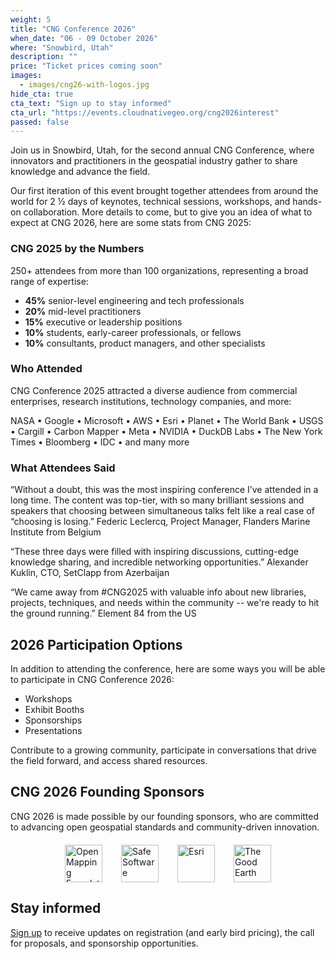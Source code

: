 ```yaml
---
weight: 5
title: "CNG Conference 2026"
when_date: "06 - 09 October 2026"
where: "Snowbird, Utah"
description: ""
price: "Ticket prices coming soon"
images:
  - images/cng26-with-logos.jpg
hide_cta: true
cta_text: "Sign up to stay informed"
cta_url: "https://events.cloudnativegeo.org/cng2026interest"
passed: false
---
```


Join us in Snowbird, Utah, for the second annual CNG Conference, where innovators and practitioners in the geospatial industry gather to share knowledge and advance the field.  

Our first iteration of this event brought together attendees from around the world for 2 ½ days of keynotes, technical sessions, workshops, and hands-on collaboration. More details to come, but to give you an idea of what to expect at CNG 2026, here are some stats from CNG 2025:

### CNG 2025 by the Numbers

250+ attendees from more than 100 organizations, representing a broad range of expertise:

* **45%** senior-level engineering and tech professionals
* **20%** mid-level practitioners
* **15%** executive or leadership positions
* **10%** students, early-career professionals, or fellows
* **10%** consultants, product managers, and other specialists

### Who Attended

CNG Conference 2025 attracted a diverse audience from commercial enterprises, research institutions, technology companies, and more:

NASA • Google • Microsoft • AWS • Esri • Planet • The World Bank • USGS • Cargill • Carbon Mapper • Meta • NVIDIA • DuckDB Labs • The New York Times • Bloomberg • IDC • and many more

### What Attendees Said

“Without a doubt, this was the most inspiring conference I’ve attended in a long time. The content was top-tier, with so many brilliant sessions and speakers that choosing between simultaneous talks felt like a real case of “choosing is losing.”  Federic Leclercq, Project Manager, Flanders Marine Institute from Belgium

“These three days were filled with inspiring discussions, cutting-edge knowledge sharing, and incredible networking opportunities.” Alexander Kuklin, CTO, SetClapp from Azerbaijan

“We came away from \#CNG2025 with valuable info about new libraries, projects, techniques, and needs within the community \-- we're ready to hit the ground running.” Element 84 from the US 

## **2026 Participation Options**

In addition to attending the conference, here are some ways you will be able to participate in CNG Conference 2026:

* Workshops  
* Exhibit Booths  
* Sponsorships  
* Presentations  

Contribute to a growing community, participate in conversations that drive the field forward, and access shared resources.

## **CNG 2026 Founding Sponsors**  

CNG 2026 is made possible by our founding sponsors, who are committed to advancing open geospatial standards and community-driven innovation.

<div style="display: flex; gap: 30px; align-items: center; flex-wrap: wrap; justify-content: center; margin: 20px 0;">
<img src="/img/funders/omf.svg" alt="Open Mapping Foundation" style="height: 60px;">
<img src="/img/funders/safe.svg" alt="Safe Software" style="height: 60px;">
<img src="/img/funders/esri.svg" alt="Esri" style="height: 60px;">
<img src="/img/funders/tge.svg" alt="The Good Earth" style="height: 60px;">
</div>

## **Stay informed**

[Sign up](https://events.cloudnativegeo.org/cng2026interest) to receive updates on registration (and early bird pricing), the call for proposals, and sponsorship opportunities.
